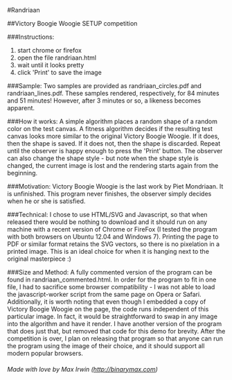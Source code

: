 #Randriaan

##Victory Boogie Woogie SETUP competition

###Instructions:
1. start chrome or firefox
2. open the file randriaan.html
3. wait until it looks pretty
4. click 'Print' to save the image

###Sample:
Two samples are provided as randriaan_circles.pdf and randriaan_lines.pdf.  These samples rendered, respectively, for 84 minutes and 51 minutes!  However, after 3 minutes or so, a likeness becomes apparent.

###How it works:
A simple algorithm places a random shape of a random color on the test canvas.  A fitness algorithm decides if the resulting test canvas looks more similar to the original Victory Boogie Woogie.  If it does, then the shape is saved.  If it does not, then the shape is discarded.  Repeat until the observer is happy enough to press the 'Print' button.  The observer can also change the shape style - but note when the shape style is changed, the current image is lost and the rendering starts again from the beginning.

###Motivation:
Victory Boogie Woogie is the last work by Piet Mondriaan.  It is unfinished.  This program never finishes, the observer simply decides when he or she is satisfied.

###Technical:
I chose to use HTML/SVG and Javascript, so that when released there would be nothing to download and it should run on any machine with a recent version of Chrome or FireFox (I tested the program with both browsers on Ubuntu 12.04 and Windows 7).  Printing the page to PDF or similar format retains the SVG vectors, so there is no pixelation in a printed image.  This is an ideal choice for when it is hanging next to the original masterpiece :)

###Size and Method:
A fully commented version of the program can be found in randriaan_commented.html.  In order for the program to fit in one file, I had to sacrifice some browser compatibility - I was not able to load the javascript-worker script from the same page on Opera or Safari.  Additionally, it is worth noting that even though I embedded a copy of Victory Boogie Woogie on the page, the code runs independent of this particular image.  In fact, it would be straightforward to swap in any image into the algorithm and have it render.  I have another version of the program that does just that, but removed that code for this demo for brevity.  After the competition is over, I plan on releasing that program so that anyone can run the program using the image of their choice, and it should support all modern popular browsers.

###### *Made with love by Max Irwin (http://binarymax.com)*
